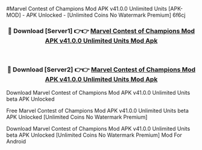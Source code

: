 #Marvel Contest of Champions Mod APK v41.0.0 Unlimited Units [APK-MOD] - APK Unlocked - [Unlimited Coins No Watermark Premium] 6f6cj



<div align="center">

<h3>🔴 Download [Server1] 👉👉 <a href="https://momento.my/?title=Marvel_Contest_of_Champions_Mod_APK_v41.0.0_Unlimited_Units">Marvel Contest of Champions Mod APK v41.0.0 Unlimited Units Mod Apk</a></h3><br>

<h3>🔴 Download [Server2] 👉👉 <a href="https://momento.my/?title=Marvel_Contest_of_Champions_Mod_APK_v41.0.0_Unlimited_Units">Marvel Contest of Champions Mod APK v41.0.0 Unlimited Units Mod Apk</a></h3>
</div>



Download Marvel Contest of Champions Mod APK v41.0.0 Unlimited Units beta APK Unlocked

Free Marvel Contest of Champions Mod APK v41.0.0 Unlimited Units beta APK Unlocked [Unlimited Coins No Watermark Premium]

Download Marvel Contest of Champions Mod APK v41.0.0 Unlimited Units beta APK Unlocked [Unlimited Coins No Watermark Premium] Mod For Android
